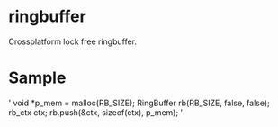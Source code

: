 # ringbuffer
Crossplatform lock free ringbuffer.

Sample
======
'
void *p_mem = malloc(RB_SIZE);
RingBuffer rb(RB_SIZE, false, false);
rb_ctx ctx;
rb.push(&ctx, sizeof(ctx), p_mem);
'
